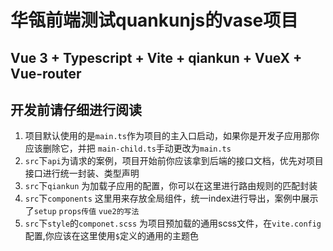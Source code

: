 
# 华瓴前端测试quankunjs的vase项目

## Vue 3 + Typescript + Vite + qiankun + VueX + Vue-router


## 开发前请仔细进行阅读

1. 项目默认使用的是`main.ts`作为项目的主入口启动，如果你是开发子应用那你应该删除它，并把 `main-child.ts`手动更改为`main.ts`
2. `src`下`api`为请求的案例，项目开始前你应该拿到后端的接口文档，优先对项目接口进行统一封装、类型声明
3. `src`下`qiankun` 为加载子应用的配置，你可以在这里进行路由规则的匹配封装
4. `src`下`components` 这里用来存放全局组件，统一index进行导出，案例中展示了`setup` `props传值` `vue2的写法`
5. `src`下`style`的`componet.scss` 为项目预加载的通用scss文件，在`vite.config`配置,你应该在这里使用`$`定义的通用的主题色
